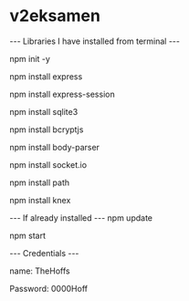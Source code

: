 # v2eksamen

--- Libraries I have installed  from terminal ---

npm init -y

npm install express

npm install express-session

npm install sqlite3

npm install bcryptjs

npm install body-parser

npm install socket.io

npm install path

npm install knex


--- If already installed --- 
npm update

npm start


--- Credentials ---

name: TheHoffs

Password: 0000Hoff
